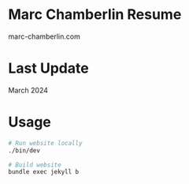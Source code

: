 # Marc Chamberlin Resume
  marc-chamberlin.com

# Last Update
  March 2024

# Usage
```sh
# Run website locally
./bin/dev

# Build website
bundle exec jekyll b
```
